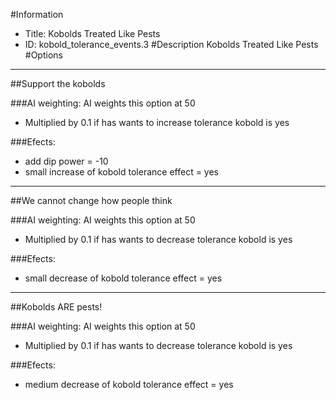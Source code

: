 #Information
 - Title: Kobolds Treated Like Pests
 - ID: kobold_tolerance_events.3
#Description
Kobolds Treated Like Pests
#Options

___
##Support the kobolds

###AI weighting:
AI weights this option at 50
 - Multiplied by 0.1 if has wants to increase tolerance kobold is yes


###Efects:<ul><li>add dip power = -10</li><li>small increase of kobold tolerance effect = yes</li></ul>

___
##We cannot change how people think

###AI weighting:
AI weights this option at 50
 - Multiplied by 0.1 if has wants to decrease tolerance kobold is yes


###Efects:<ul><li>small decrease of kobold tolerance effect = yes</li></ul>

___
##Kobolds ARE pests!

###AI weighting:
AI weights this option at 50
 - Multiplied by 0.1 if has wants to decrease tolerance kobold is yes


###Efects:<ul><li>medium decrease of kobold tolerance effect = yes</li></ul>
